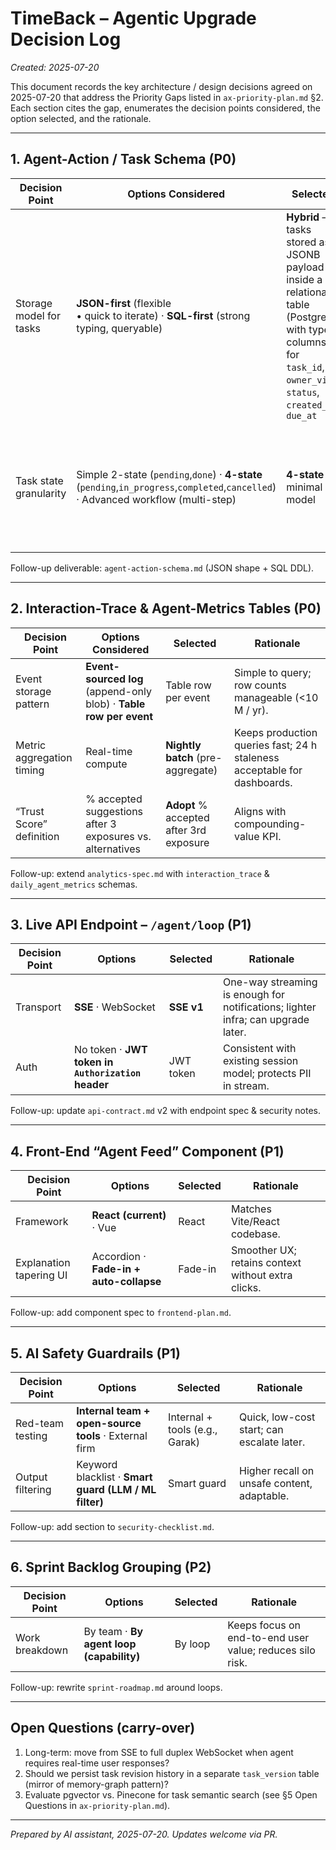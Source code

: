 # TimeBack – Agentic Upgrade Decision Log

*Created: 2025-07-20*

This document records the key architecture / design decisions agreed on 2025-07-20 that address the Priority Gaps listed in `ax-priority-plan.md` §2.  Each section cites the gap, enumerates the decision points considered, the option selected, and the rationale.

---

## 1. Agent-Action / Task Schema  (P0)

| Decision Point | Options Considered | Selected | Rationale |
|----------------|-------------------|----------|-----------|
| Storage model for tasks | **JSON-first** (flexible <br/>• quick to iterate) · **SQL-first** (strong typing, queryable) | **Hybrid** – tasks stored as a JSONB payload inside a relational table (Postgres), with typed columns for `task_id`, `owner_vid`, `status`, `created_at`, `due_at` | Combines rapid evolution of JSON with fast filter / join queries; `GIN` index on JSONB enables ad-hoc search. |
| Task state granularity | Simple 2-state (`pending`,`done`) · **4-state** (`pending`,`in_progress`,`completed`,`cancelled`) · Advanced workflow (multi-step) | **4-state** minimal model | Supports retry / cancellation without over-engineering; steps[] array can be added later. |

Follow-up deliverable: `agent-action-schema.md` (JSON shape + SQL DDL).

---

## 2. Interaction-Trace & Agent-Metrics Tables  (P0)

| Decision Point | Options Considered | Selected | Rationale |
|----------------|-------------------|----------|-----------|
| Event storage pattern | **Event-sourced log** (append-only blob) · **Table row per event** | Table row per event | Simple to query; row counts manageable (<10 M / yr). |
| Metric aggregation timing | Real-time compute | **Nightly batch** (pre-aggregate) | Keeps production queries fast; 24 h staleness acceptable for dashboards. |
| “Trust Score” definition | % accepted suggestions after 3 exposures vs. alternatives | **Adopt** % accepted after 3rd exposure | Aligns with compounding-value KPI. |

Follow-up: extend `analytics-spec.md` with `interaction_trace` & `daily_agent_metrics` schemas.

---

## 3. Live API Endpoint – `/agent/loop`  (P1)

| Decision Point | Options | Selected | Rationale |
|----------------|---------|----------|-----------|
| Transport | **SSE** · WebSocket | **SSE v1** | One-way streaming is enough for notifications; lighter infra; can upgrade later. |
| Auth | No token · **JWT token in `Authorization` header** | JWT token | Consistent with existing session model; protects PII in stream. |

Follow-up: update `api-contract.md` v2 with endpoint spec & security notes.

---

## 4. Front-End “Agent Feed” Component  (P1)

| Decision Point | Options | Selected | Rationale |
|----------------|---------|----------|-----------|
| Framework | **React (current)** · Vue | React | Matches Vite/React codebase. |
| Explanation tapering UI | Accordion · **Fade-in + auto-collapse** | Fade-in | Smoother UX; retains context without extra clicks. |

Follow-up: add component spec to `frontend-plan.md`.

---

## 5. AI Safety Guardrails  (P1)

| Decision Point | Options | Selected | Rationale |
|----------------|---------|----------|-----------|
| Red-team testing | **Internal team + open-source tools** · External firm | Internal + tools (e.g., Garak) | Quick, low-cost start; can escalate later. |
| Output filtering | Keyword blacklist · **Smart guard (LLM / ML filter)** | Smart guard | Higher recall on unsafe content, adaptable. |

Follow-up: add section to `security-checklist.md`.

---

## 6. Sprint Backlog Grouping  (P2)

| Decision Point | Options | Selected | Rationale |
|----------------|---------|----------|-----------|
| Work breakdown | By team · **By agent loop (capability)** | By loop | Keeps focus on end-to-end user value; reduces silo risk. |

Follow-up: rewrite `sprint-roadmap.md` around loops.

---

## Open Questions (carry-over)
1. Long-term: move from SSE to full duplex WebSocket when agent requires real-time user responses?
2. Should we persist task revision history in a separate `task_version` table (mirror of memory-graph pattern)?
3. Evaluate pgvector vs. Pinecone for task semantic search (see §5 Open Questions in `ax-priority-plan.md`).

---

*Prepared by AI assistant, 2025-07-20.  Updates welcome via PR.* 